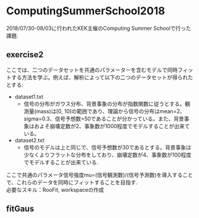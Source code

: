 # ComputingSummerSchool2018
2018/07/30-08/03に行われたKEK主催のComputing Summer Schoolで行った課題.

## exercise2
ここでは、二つのデータセットを共通のパラメーターを含むモデルで同時フィットする方法を学ぶ。例えば、解析によって以下の二つのデータセットが得られたとする:
- dataset1.txt
  - 信号の分布がガウス分布、背景事象の分布が指数関数に従うとする。観測量(mass)は[0, 10]の範囲であり、理論から信号の分布はmean=2、 sigma=0.3、信号予想数=50であることが分かっている。また、背景事象はおよそ崩壊定数が2、事象数が1000程度でモデルすることが出来ている。
- dataset2.txt
  - 信号のモデルは上と同じで、信号予想数が30であるとする。背景事象は少なくよりフラットな分布をしており、崩壊定数が4、事象数が100程度でモデルすることが出来ている.
 
ここで共通のパラメータ信号強度mu=(信号観測数)/(信号予測数)を導入することで、これらのデータを同時にフィットすることを目指す.<br>
必要なスキル：RooFit, workspaceの作成

## fitGaus
